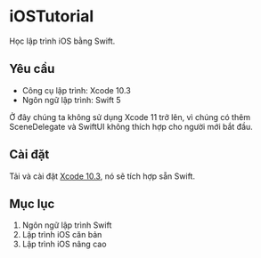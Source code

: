 # iOSTutorial
Học lập trình iOS bằng Swift.

## Yêu cầu
* Công cụ lập trình: Xcode 10.3
* Ngôn ngữ lập trình: Swift 5

Ở đây chúng ta không sử dụng Xcode 11 trở lên, vì chúng có thêm SceneDelegate và SwiftUI không thích hợp cho người mới bắt đầu.

## Cài đặt
Tải và cài đặt [Xcode 10.3](https://developer.apple.com/services-account/download?path=/Developer_Tools/Xcode_10.3/Xcode_10.3.xip), nó sẽ tích hợp sẵn Swift.

## Mục lục
1. Ngôn ngữ lập trình Swift
2. Lập trình iOS căn bản
3. Lập trình iOS nâng cao
